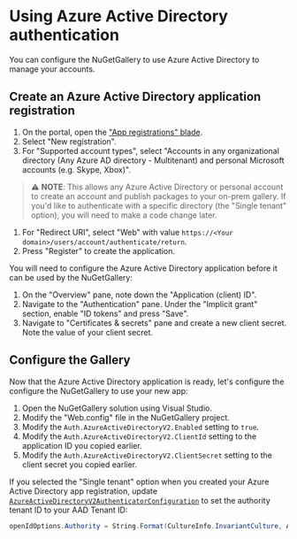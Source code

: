 # Using Azure Active Directory authentication

You can configure the NuGetGallery to use Azure Active Directory to manage your accounts.

## Create an Azure Active Directory application registration

1. On the portal, open the ["App registrations" blade](https://ms.portal.azure.com/#blade/Microsoft_AAD_RegisteredApps/ApplicationsListBlade).
1. Select "New registration".
1. For "Supported account types", select "Accounts in any organizational directory (Any Azure AD directory - Multitenant) and personal Microsoft accounts (e.g. Skype, Xbox)".

> ⚠ **NOTE**: This allows any Azure Active Directory or personal account to create an account and publish packages to your on-prem gallery. If you'd like to authenticate with a specific directory (the "Single tenant" option), you will need to make a code change later.

1. For "Redirect URI", select "Web" with value `https://<Your domain>/users/account/authenticate/return`.
1. Press "Register" to create the application.

You will need to configure the Azure Active Directory application before it can be used by the NuGetGallery:

1. On the "Overview" pane, note down the "Application (client) ID".
1. Navigate to the "Authentication" pane. Under the "Implicit grant" section, enable "ID tokens" and press "Save".
1. Navigate to "Certificates & secrets" pane and create a new client secret. Note the value of your client secret.

## Configure the Gallery

Now that the Azure Active Directory application is ready, let's configure the configure the NuGetGallery to use your new app:

1. Open the NuGetGallery solution using Visual Studio.
1. Modify the "Web.config" file in the NuGetGallery project.
1. Modify the `Auth.AzureActiveDirectoryV2.Enabled` setting to `true`.
1. Modify the `Auth.AzureActiveDirectoryV2.ClientId` setting to the application ID you copied earlier.
1. Modify the `Auth.AzureActiveDirectoryV2.ClientSecret` setting to the client secret you copied earlier.

If you selected the "Single tenant" option when you created your Azure Active Directory app registration, update [`AzureActiveDirectoryV2AuthenticatorConfiguration`](https://github.com/NuGet/NuGetGallery/blob/0659deed143f0b58868fa691ec22f46f1d57cba6/src/NuGetGallery.Services/Authentication/Providers/AzureActiveDirectoryV2/AzureActiveDirectoryV2AuthenticatorConfiguration.cs#L53) to set the authority tenant ID to your AAD Tenant ID:

```csharp
openIdOptions.Authority = String.Format(CultureInfo.InvariantCulture, AzureActiveDirectoryV2Authenticator.Authority, "<Your AAD Tenant ID>");
```